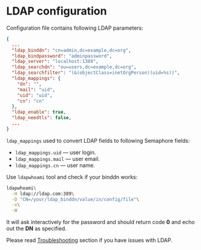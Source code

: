# LDAP configuration

Configuration file contains following LDAP parameters:

```json
{
  ...
  "ldap_binddn": "cn=admin,dc=example,dc=org",
  "ldap_bindpassword": "adminpassword",
  "ldap_server": "localhost:1389",
  "ldap_searchdn": "ou=users,dc=example,dc=org",
  "ldap_searchfilter": "(&(objectClass=inetOrgPerson)(uid=%s))",
  "ldap_mappings": {
    "dn": "",
    "mail": "uid",
    "uid": "uid",
    "cn": "cn"
  },
  "ldap_enable": true,
  "ldap_needtls": false,
  ...
}
```

`ldap_mappings` used to convert LDAP fields to following Semaphore fields:
* `ldap_mappings.uid` &mdash; user login.
* `ldap_mappings.mail` &mdash; user email.
* `ldap_mappings.cn` &mdash; user name.


Use `ldapwhoami` tool and check if your binddn works:

```bash
ldapwhoami\
  -H ldap://ldap.com:389\
  -D "CN=/your/ldap_binddn/value/in/config/file"\
  -x\
  -W
```

It will ask interactively for the password and should return code **0** and echo out the **DN** as specified.

Please read [Troubleshooting](https://docs.ansible-semaphore.com/administration-guide/troubleshooting#unable-to-read-ldap-response-packet-unexpected-eof) section if you have issues with LDAP.